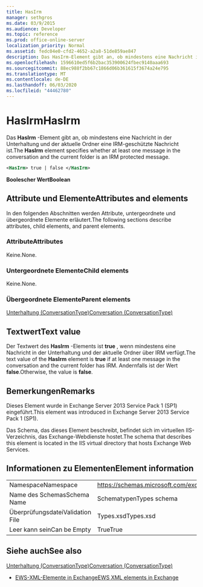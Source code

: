 ```yaml
---
title: HasIrm
manager: sethgros
ms.date: 03/9/2015
ms.audience: Developer
ms.topic: reference
ms.prod: office-online-server
localization_priority: Normal
ms.assetid: fedc04e0-cfd2-4652-a2a8-51de859ae847
description: Das HasIrm-Element gibt an, ob mindestens eine Nachricht in der Unterhaltung und der aktuelle Ordner eine IRM-geschützte Nachricht ist.
ms.openlocfilehash: 1596610ed5f6b2bac353900624fbec9140aaa693
ms.sourcegitcommit: 88ec988f2bb67c1866d06b361615f3674a24e795
ms.translationtype: MT
ms.contentlocale: de-DE
ms.lasthandoff: 06/03/2020
ms.locfileid: "44462780"
---
```

# <a name="hasirm"></a><span data-ttu-id="d072c-103">HasIrm</span><span class="sxs-lookup"><span data-stu-id="d072c-103">HasIrm</span></span>

<span data-ttu-id="d072c-104">Das **HasIrm** -Element gibt an, ob mindestens eine Nachricht in der Unterhaltung und der aktuelle Ordner eine IRM-geschützte Nachricht ist.</span><span class="sxs-lookup"><span data-stu-id="d072c-104">The **HasIrm** element specifies whether at least one message in the conversation and the current folder is an IRM protected message.</span></span> 
  
```XML
<HasIrm> true | false </HasIrm>
```

 <span data-ttu-id="d072c-105">**Boolescher Wert**</span><span class="sxs-lookup"><span data-stu-id="d072c-105">**Boolean**</span></span>
## <a name="attributes-and-elements"></a><span data-ttu-id="d072c-106">Attribute und Elemente</span><span class="sxs-lookup"><span data-stu-id="d072c-106">Attributes and elements</span></span>

<span data-ttu-id="d072c-107">In den folgenden Abschnitten werden Attribute, untergeordnete und übergeordnete Elemente erläutert.</span><span class="sxs-lookup"><span data-stu-id="d072c-107">The following sections describe attributes, child elements, and parent elements.</span></span>
  
### <a name="attributes"></a><span data-ttu-id="d072c-108">Attribute</span><span class="sxs-lookup"><span data-stu-id="d072c-108">Attributes</span></span>

<span data-ttu-id="d072c-109">Keine.</span><span class="sxs-lookup"><span data-stu-id="d072c-109">None.</span></span>
  
### <a name="child-elements"></a><span data-ttu-id="d072c-110">Untergeordnete Elemente</span><span class="sxs-lookup"><span data-stu-id="d072c-110">Child elements</span></span>

<span data-ttu-id="d072c-111">Keine.</span><span class="sxs-lookup"><span data-stu-id="d072c-111">None.</span></span>
  
### <a name="parent-elements"></a><span data-ttu-id="d072c-112">Übergeordnete Elemente</span><span class="sxs-lookup"><span data-stu-id="d072c-112">Parent elements</span></span>

[<span data-ttu-id="d072c-113">Unterhaltung (ConversationType)</span><span class="sxs-lookup"><span data-stu-id="d072c-113">Conversation (ConversationType)</span></span>](conversation-conversationtype.md)
  
## <a name="text-value"></a><span data-ttu-id="d072c-114">Textwert</span><span class="sxs-lookup"><span data-stu-id="d072c-114">Text value</span></span>

<span data-ttu-id="d072c-115">Der Textwert des **HasIrm** -Elements ist **true** , wenn mindestens eine Nachricht in der Unterhaltung und der aktuelle Ordner über IRM verfügt.</span><span class="sxs-lookup"><span data-stu-id="d072c-115">The text value of the **HasIrm** element is **true** if at least one message in the conversation and the current folder has IRM.</span></span> <span data-ttu-id="d072c-116">Andernfalls ist der Wert **false**.</span><span class="sxs-lookup"><span data-stu-id="d072c-116">Otherwise, the value is **false**.</span></span>
  
## <a name="remarks"></a><span data-ttu-id="d072c-117">Bemerkungen</span><span class="sxs-lookup"><span data-stu-id="d072c-117">Remarks</span></span>

<span data-ttu-id="d072c-118">Dieses Element wurde in Exchange Server 2013 Service Pack 1 (SP1) eingeführt.</span><span class="sxs-lookup"><span data-stu-id="d072c-118">This element was introduced in Exchange Server 2013 Service Pack 1 (SP1).</span></span>
  
<span data-ttu-id="d072c-119">Das Schema, das dieses Element beschreibt, befindet sich im virtuellen IIS-Verzeichnis, das Exchange-Webdienste hostet.</span><span class="sxs-lookup"><span data-stu-id="d072c-119">The schema that describes this element is located in the IIS virtual directory that hosts Exchange Web Services.</span></span>
  
## <a name="element-information"></a><span data-ttu-id="d072c-120">Informationen zu Elementen</span><span class="sxs-lookup"><span data-stu-id="d072c-120">Element information</span></span>

|||
|:-----|:-----|
|<span data-ttu-id="d072c-121">Namespace</span><span class="sxs-lookup"><span data-stu-id="d072c-121">Namespace</span></span>  <br/> |https://schemas.microsoft.com/exchange/services/2006/types  <br/> |
|<span data-ttu-id="d072c-122">Name des Schemas</span><span class="sxs-lookup"><span data-stu-id="d072c-122">Schema Name</span></span>  <br/> |<span data-ttu-id="d072c-123">Schematypen</span><span class="sxs-lookup"><span data-stu-id="d072c-123">Types schema</span></span>  <br/> |
|<span data-ttu-id="d072c-124">Überprüfungsdatei</span><span class="sxs-lookup"><span data-stu-id="d072c-124">Validation File</span></span>  <br/> |<span data-ttu-id="d072c-125">Types.xsd</span><span class="sxs-lookup"><span data-stu-id="d072c-125">Types.xsd</span></span>  <br/> |
|<span data-ttu-id="d072c-126">Leer kann sein</span><span class="sxs-lookup"><span data-stu-id="d072c-126">Can be Empty</span></span>  <br/> |<span data-ttu-id="d072c-127">True</span><span class="sxs-lookup"><span data-stu-id="d072c-127">True</span></span>  <br/> |
   
## <a name="see-also"></a><span data-ttu-id="d072c-128">Siehe auch</span><span class="sxs-lookup"><span data-stu-id="d072c-128">See also</span></span>



[<span data-ttu-id="d072c-129">Unterhaltung (ConversationType)</span><span class="sxs-lookup"><span data-stu-id="d072c-129">Conversation (ConversationType)</span></span>](conversation-conversationtype.md)


- [<span data-ttu-id="d072c-130">EWS-XML-Elemente in Exchange</span><span class="sxs-lookup"><span data-stu-id="d072c-130">EWS XML elements in Exchange</span></span>](ews-xml-elements-in-exchange.md)

